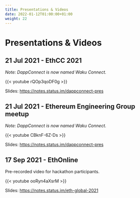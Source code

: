 ```yaml
---
title: Presentations & Videos
date: 2022-01-12T01:00:00+01:00
weight: 22
---
```


# Presentations & Videos

## 21 Jul 2021 - EthCC 2021

_Note: DappConnect is now named Waku Connect._

{{< youtube rQOp3qoDF0g >}}

Slides: https://notes.status.im/dappconnect-pres

## 21 Jul 2021 - Ethereum Engineering Group meetup

_Note: DappConnect is now named Waku Connect._

{{< youtube CBknF-6Z-Ds >}}

Slides: https://notes.status.im/dappconnect-pres

## 17 Sep 2021 - EthOnline

Pre-recorded video for hackathon participants.

{{< youtube ooRyn4aXsrM >}}

Slides: https://notes.status.im/eth-global-2021
